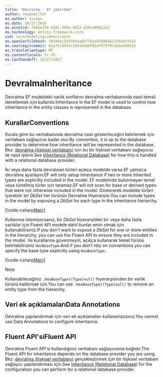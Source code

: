 ```yaml
---
title: "Devralma - EF çekirdek"
author: rowanmiller
ms.author: divega
ms.date: 10/27/2016
ms.assetid: 754be334-dd21-450e-9d22-2591e80012a2
ms.technology: entity-framework-core
uid: core/modeling/inheritance
ms.openlocfilehash: f0394bc55dfbfea8277b1ddf898361165dd1fe51
ms.sourcegitcommit: 01a75cd483c1943ddd6f82af971f07abde20912e
ms.translationtype: MT
ms.contentlocale: tr-TR
ms.lasthandoff: 10/27/2017
---
```

# <a name="inheritance"></a><span data-ttu-id="fa12f-102">Devralma</span><span class="sxs-lookup"><span data-stu-id="fa12f-102">Inheritance</span></span>

<span data-ttu-id="fa12f-103">Devralma EF modeldeki varlık sınıflarını devralma veritabanında nasıl temsil denetlemek için kullanılır.</span><span class="sxs-lookup"><span data-stu-id="fa12f-103">Inheritance in the EF model is used to control how inheritance in the entity classes is represented in the database.</span></span>

## <a name="conventions"></a><span data-ttu-id="fa12f-104">Kurallar</span><span class="sxs-lookup"><span data-stu-id="fa12f-104">Conventions</span></span>

<span data-ttu-id="fa12f-105">Kurala göre bu veritabanında devralma nasıl gösterileceğini belirlemek için veritabanı sağlayıcısı kadar olur.</span><span class="sxs-lookup"><span data-stu-id="fa12f-105">By convention, it is up to the database provider to determine how inheritance will be represented in the database.</span></span> <span data-ttu-id="fa12f-106">Bkz: [devralma (ilişkisel veritabanı)](relational/inheritance.md) için bu bir ilişkisel veritabanı sağlayıcısı ile nasıl işlenir.</span><span class="sxs-lookup"><span data-stu-id="fa12f-106">See [Inheritance (Relational Database)](relational/inheritance.md) for how this is handled with a relational database provider.</span></span>

<span data-ttu-id="fa12f-107">İki veya daha fazla devralınan türleri açıkça modelde varsa EF yalnızca devralma ayarlayın.</span><span class="sxs-lookup"><span data-stu-id="fa12f-107">EF will only setup inheritance if two or more inherited types are explicitly included in the model.</span></span> <span data-ttu-id="fa12f-108">EF modelinde bulunmayan temel veya türetilmiş türler için taramaz.</span><span class="sxs-lookup"><span data-stu-id="fa12f-108">EF will not scan for base or derived types that were not otherwise included in the model.</span></span> <span data-ttu-id="fa12f-109">Göstererek modelde türleri içerebilir bir *DbSet<TEntity>*  her türünün Devralma Hiyerarşisi.</span><span class="sxs-lookup"><span data-stu-id="fa12f-109">You can include types in the model by exposing a *DbSet<TEntity>* for each type in the inheritance hierarchy.</span></span>

[!code-csharp[Main](../../../samples/core/Modeling/Conventions/Samples/InheritanceDbSets.cs?highlight=3-4&name=Model)]

<span data-ttu-id="fa12f-110">Kullanıma istemiyorsanız, bir *DbSet<TEntity>*  hiyerarşideki bir veya daha fazla varlıklar için Fluent API modele dahil bunlar emin olmak için kullanabilirsiniz.</span><span class="sxs-lookup"><span data-stu-id="fa12f-110">If you don't want to expose a *DbSet<TEntity>* for one or more entities in the hierarchy, you can use the Fluent API to ensure they are included in the model.</span></span>
<span data-ttu-id="fa12f-111">Ve kurallarına güvenmeyin, açıkça kullanarak temel türünü belirtebilirsiniz `HasBaseType`.</span><span class="sxs-lookup"><span data-stu-id="fa12f-111">And if you don't rely on conventions you can specify the base type explicitly using `HasBaseType`.</span></span>

[!code-csharp[Main](../../../samples/core/Modeling/Conventions/Samples/InheritanceModelBuilder.cs?highlight=7&name=Context)]

> [!NOTE]
> <span data-ttu-id="fa12f-112">Kullanabileceğiniz `.HasBaseType((Type)null)` hiyerarşisinden bir varlık türünü kaldırmak için.</span><span class="sxs-lookup"><span data-stu-id="fa12f-112">You can use `.HasBaseType((Type)null)` to remove an entity type from the hierarchy.</span></span>

## <a name="data-annotations"></a><span data-ttu-id="fa12f-113">Veri ek açıklamaları</span><span class="sxs-lookup"><span data-stu-id="fa12f-113">Data Annotations</span></span>

<span data-ttu-id="fa12f-114">Devralma yapılandırmak için veri ek açıklamaları kullanamazsınız.</span><span class="sxs-lookup"><span data-stu-id="fa12f-114">You cannot use Data Annotations to configure inheritance.</span></span>

## <a name="fluent-api"></a><span data-ttu-id="fa12f-115">Fluent API'si</span><span class="sxs-lookup"><span data-stu-id="fa12f-115">Fluent API</span></span>

<span data-ttu-id="fa12f-116">Devralma Fluent API'si kullandığınız veritabanı sağlayıcısına bağlıdır.</span><span class="sxs-lookup"><span data-stu-id="fa12f-116">The Fluent API for inheritance depends on the database provider you are using.</span></span> <span data-ttu-id="fa12f-117">Bkz: [devralma (ilişkisel veritabanı)](relational/inheritance.md) gerçekleştirmek için bir ilişkisel veritabanı sağlayıcı yapılandırması için.</span><span class="sxs-lookup"><span data-stu-id="fa12f-117">See [Inheritance (Relational Database)](relational/inheritance.md) for the configuration you can perform for a relational database provider.</span></span>
